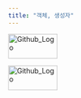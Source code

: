```yaml
---
title: "객체, 생성자"
---
```

<img src="C:\JSP\projects./github.png" width="100px" height="50px" title="Github_Logo"/>

<img src="C:\JSP\projects./github.png" width="100px" height="50px" title="Github_Logo"></img>


